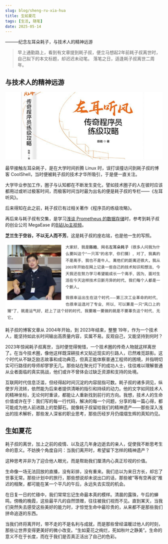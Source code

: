 ```yaml
---
slug: blog/sheng-ru-xia-hua
title: 生如夏花
tags: [生活, 随笔]
date: 2025-05-14
---
```


———纪念左耳朵耗子，与技术人的精神远游
<!--truncate-->

> 早上通勤路上，看到有文章提到耗子叔，便立马想起2年前耗子叔离世时，自己拟下的本文标题，却迟迟未动笔。
> 落笔之日，适逢耗子叔离世二周年。

## 与技术人的精神远游

![20250514-01](./images/20250514-01.png)

最早接触左耳朵耗子，是在大学时间折腾 Linux 时，误打误撞访问到耗子叔的博客 CoolShell，当时便被耗子叔的技术才华所吸引，于是便一直关注。

大学毕业参加工作，圈子与认知都在不断发生变化，譬如技术圈子的人在彼时应该都用过或听过极客时间，而极客时间当时最为出名的便是耗子叔的专栏——《左耳听风》。

后来得知在此之前，耗子叔已有过相关著作《程序员的练级攻略》。

再后来与耗子叔有交集，是学习[浅谈 Prometheus 的数据存储](https://mp.weixin.qq.com/s/dakrue_Z8Nt5CD6NId_KZw)时，参考到耗子叔的创业公司 MegaEase 的[B站Up主视频](https://www.bilibili.com/video/BV1a64y1X7ys)。

**芝兰生于空谷，不以无人而不芳**。这是耗子叔的座右铭，也是他一生的写照。

![20250514-01](./images/20250514-02.png)

耗子叔的博客文章从 2004年开始，到 2023年结束，整整 19年，作为一个技术人，能坚持如此长时间输出高质量内容，实属不易。反观自己，又能坚持到何时？

2023年惊闻耗子叔离世，当时便觉得惋惜，一个技术圈的传奇人物就这样离世了。在当今技术圈，像他这样既深耕技术又贴近现实的引路人，已然难觅踪影。这个时代从不缺乏励志故事和成功典范，但真正能体察普通工程师的困境，并指明切实可行路径的导师却寥寥无几。那些站在聚光灯下的成功人士，往往难以理解普通从业者面临的真实挑战，他们或许不曾体会过缺乏资源和支持的处境。

互联网时代信息泛滥，但经得起时间沉淀的内容屈指可数。耗子叔的诸多洞见，纵使岁月流转，依然能为后来者提供清晰的指引和持续的动力。他的文字如同技术人的精神坐标，无论何时重读，都能让人重新找到前行的方向。我想，技术人的生命价值或许在于：我们写的每一行代码，解决的每一个问题，分享的每一篇心得，都可能成为他人前进路上的垫脚石。就像耗子叔留给我们的精神遗产——那些深入浅出的技术解析，那些发人深省的职业思考，那些历经岁月仍熠熠生辉的真知灼见。

## 生如夏花

耗子叔的离世，加上之前的疫情、以及这几年身边逝去的亲人，促使我不断思考生命的意义。不妨换个角度自问：当我们离开时，希望留下怎样的精神遗产？

这种思考并非为了迎合他人眼光，而是帮助我们厘清内心真正珍视的价值。

生命像一场无法回放的直播，没有彩排，没有重来。我们总以为来日方长，却忘了世事无常。那些计划中的旅行，那些想说却未说出口的话，那些被"等有空再说"推迟的相聚，都可能在某一个平凡的午后，永远失去实现的机会。

在日复一日的忙碌中，我们常常忘记生命最本真的模样。清晨的露珠，午后的蝉鸣，傍晚的晚霞，这些最平凡的自然馈赠，往往被我们视而不见。直到某天，当我们突然失去感受这些美好的能力时，才惊觉生命中最珍贵的，从来都不是那些我们拼命追逐的东西。

当我们终将离开时，带不走的不是名利与成就，而是那些曾经温暖过他人的时刻，那些让世界变得更美好的微小改变。“生如夏花之绚烂，死如秋叶之静美”。生命的意义不在于长度，而在于我们是否真正活出了自己的色彩。
